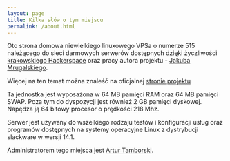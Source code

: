 ```yaml
---
layout: page
title: Kilka słów o tym miejscu
permalink: /about.html
---
```


Oto strona domowa niewielkiego linuxowego VPSa o numerze 515 należącego do sieci
darmowych serwerów dostępnych dzięki życzliwości 
[krakowskiego Hackerspace](https://www.facebook.com/HackerspaceKrakow/) 
oraz pracy autora projektu - [Jakuba Mrugalskiego](http://mrugalski.pl/).


Więcej na ten temat można znaleść na oficjalnej [stronie projektu](http://mikr.us/)


Ta jednostka jest wyposażona w 64 MB pamięci RAM oraz 64 MB pamięci SWAP.
Poza tym do dyspozycji jest również 2 GB pamięci dyskowej.
Napędza ją 64 bitowy procesor o prędkości 218 Mhz.


Serwer jest używany do wszelkiego rodzaju testów i konfiguracji usług oraz 
programów dostępnych na systemy operacyjne Linux z dystrybucji slackware 
w wersji 14.1.


Administratorem tego miejsca jest [Artur Tamborski](https://arturtamborski.pl).
